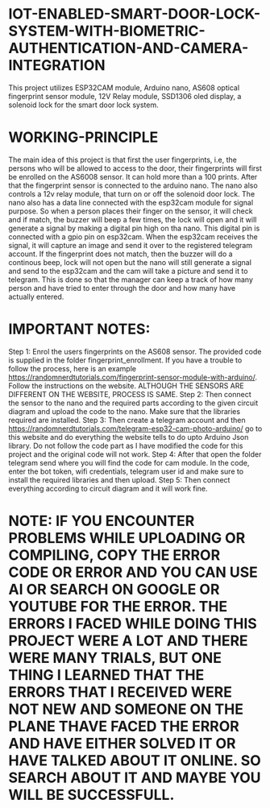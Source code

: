 # IOT-ENABLED-SMART-DOOR-LOCK-SYSTEM-WITH-BIOMETRIC-AUTHENTICATION-AND-CAMERA-INTEGRATION
This project utilizes ESP32CAM module, Arduino nano, AS608 optical fingerprint sensor module, 12V Relay module, SSD1306 oled display, a solenoid lock for the smart door lock system.

# WORKING-PRINCIPLE
The main idea of this project is that first the user fingerprints, i.e, the persons who will be allowed to access to the door, their fingerprints will first be enrolled on the AS6008 sensor. It can hold more than a 100 prints. After that the fingerprint sensor is connected to the arduino nano. The nano also controls a 12v relay module, that turn on or off the solenoid door lock. The nano also has a data line connected with the esp32cam module for signal purpose.
So when a person places their finger on the sensor, it will check and if match, the buzzer will beep a few times, the lock will open and it will generate a signal by making a digital pin high on tha nano. This digital pin is connected with a gpio pin on esp32cam. When the esp32cam receives the signal, it will capture an image and send it over to the registered telegram account. If the fingerprint does not match, then the buzzer will do a continous beep, lock will not open but the nano will still generate a signal and send to the esp32cam and the cam will take a picture and send it to telegram. This is done so that the manager can keep a track of how many person and have tried to enter through the door and how many have actually entered.

# IMPORTANT NOTES:
Step 1: Enrol the users fingerprints on the AS608 sensor. The provided code is supplied in the folder fingerprint_enrollment. If you have a trouble to follow the process, here is an example https://randomnerdtutorials.com/fingerprint-sensor-module-with-arduino/. Follow the instructions on the website. ALTHOUGH THE SENSORS ARE DIFFERENT ON THE WEBSITE, PROCESS IS SAME.
Step 2: Then connect the sensor to  the nano and the required parts according to the given circuit diagram and upload the code to the nano. Make sure that the libraries required are installed. 
Step 3: Then create a telegram account and then https://randomnerdtutorials.com/telegram-esp32-cam-photo-arduino/ go to this website and do everything the website tells to do upto Arduino Json library. Do not follow the code part as I have modified the code for this project and the original code will not work.
Step 4: After that open the folder telegram send where you will find the code for cam module. In the code, enter the bot token, wifi credentials, telegram user id and make sure to install the required libraries and then upload. 
Step 5: Then connect everything according to circuit diagram and it will work fine.
 
# NOTE: IF YOU ENCOUNTER PROBLEMS WHILE UPLOADING OR COMPILING, COPY THE ERROR CODE OR ERROR AND YOU CAN USE AI OR SEARCH ON GOOGLE OR YOUTUBE FOR THE ERROR. THE ERRORS I FACED WHILE DOING THIS PROJECT WERE A LOT AND THERE WERE MANY TRIALS, BUT ONE THING I LEARNED THAT THE ERRORS THAT I RECEIVED WERE NOT NEW AND SOMEONE ON THE PLANE THAVE FACED THE ERROR AND HAVE EITHER SOLVED IT OR HAVE TALKED ABOUT IT ONLINE. SO SEARCH ABOUT IT AND MAYBE YOU WILL BE SUCCESSFULL.
